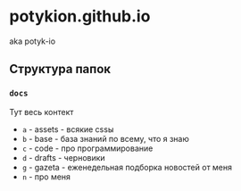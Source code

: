 # potykion.github.io
aka potyk-io

## Структура папок
### `docs`
Тут весь контект 
- `a` - assets - всякие cssы
- `b` - base - база знаний по всему, что я знаю
- `c` - code - про программирование
- `d` - drafts - черновики
- `g` - gazeta - еженедельная подборка новостей от меня 
- `n` - про меня
